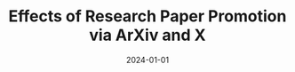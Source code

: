 ---
title: "Effects of Research Paper Promotion via ArXiv and X"
collection: publications
date: 2024-01-01
year: 2024
venue: 'ICWSM&apos;24 R&amp;R'
paperurl: 'https://arxiv.org/abs/2401.11116'
resourceslug: code
authors: 'Ch. Bagchi, E. Malmi, P.A. Grabowicz'
---